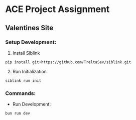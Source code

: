 # ACE Project Assignment
## Valentines Site

### Setup Development:

1. Install Siblink
```
pip install git+https://github.com/TreltaSev/siblink.git
```

2. Run Initialization
```
siblink run init
```

### Commands:

- Run Development:
```
bun run dev
```